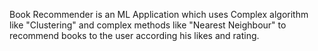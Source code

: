 Book Recommender is an ML Application which uses Complex algorithm like "Clustering" and complex methods like "Nearest Neighbour" to recommend books to the user according his likes and rating.
